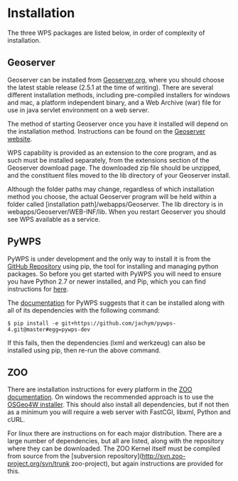 # Installation

The three WPS packages are listed below, in order of complexity of installation.

## Geoserver

Geoserver can be installed from [Geoserver.org](http://Geoserver.org), where you should choose the latest stable release (2.5.1 at the time of writing). There are several different installation methods, including pre-compiled installers for windows and mac, a platform independent binary, and a Web Archive (war) file for use in java servlet environment on a web server.

The method of starting Geoserver once you have it installed will depend on the installation method. Instructions can be found on the [Geoserver website](http://docs.Geoserver.org/stable/en/user/installation/index.html).

WPS capability is provided as an extension to the core program, and as such must be installed separately, from the extensions section of the Geoserver download page. The downloaded zip file should be unzipped, and the constituent files moved to the lib directory of your Geoserver install.

Although the folder paths may change, regardless of which installation method you choose, the actual Geoserver program will be held within a folder called [installation path]/webapps/Geoserver. The lib directory is in webapps/Geoserver/WEB-INF/lib. When you restart Geoserver you should see WPS available as a service.

## PyWPS

PyWPS is under development and the only way to install it is from the [GitHub Repository](https://github.com/jachym/pywps-4) using pip, the tool for installing and managing python packages. So before you get started with PyWPS you will need to ensure you have Python 2.7 or newer installed, and Pip, which you can find instructions for [here](https://pip.pypa.io/en/latest/).

The [documentation](http://pywps.readthedocs.org/en/latest/) for PyWPS suggests that it can be installed along with all of its dependencies with the following command:

    $ pip install -e git+https://github.com/jachym/pywps-4.git@master#egg=pywps-dev

If this fails, then the dependencies (lxml and werkzeug) can also be installed using pip, then re-run the above command.

## ZOO

There are installation instructions for every platform in the [ZOO documentation](http://www.zoo-project.org/docs/). On windows the recommended approach is to use the [OSGeo4W installer](http://trac.osgeo.org/osgeo4w/). This should also install all dependencies, but if not then as a minimum you will require a web server with FastCGI, libxml, Python and cURL.

For linux there are instructions on for each major distribution. There are a large number of dependencies, but all are listed, along with the repository where they can be downloaded. The ZOO Kernel itself must be compiled from source from the [subversion repository](http://svn.zoo-project.org/svn/trunk zoo-project), but again instructions are provided for this.


